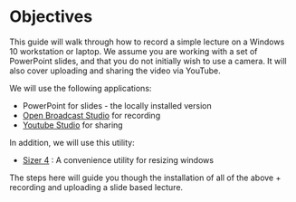 # Objectives

This guide will walk through how to record a simple lecture on a Windows 10 workstation or laptop. We assume you are working with a set of PowerPoint slides, and that you do not initially wish to use a camera. It will also cover uploading and sharing the video via YouTube.

We will use the following applications:

- PowerPoint for slides - the locally installed version
- [Open Broadcast Studio](https://obsproject.com/) for recording
- [Youtube Studio](https://studio.youtube.com/) for sharing

In addition, we will use this utility:

- [Sizer 4](http://www.brianapps.net/sizer4/) : A convenience utility for resizing windows

The steps here will guide you though the installation of all of the above + recording and uploading a slide based lecture.
